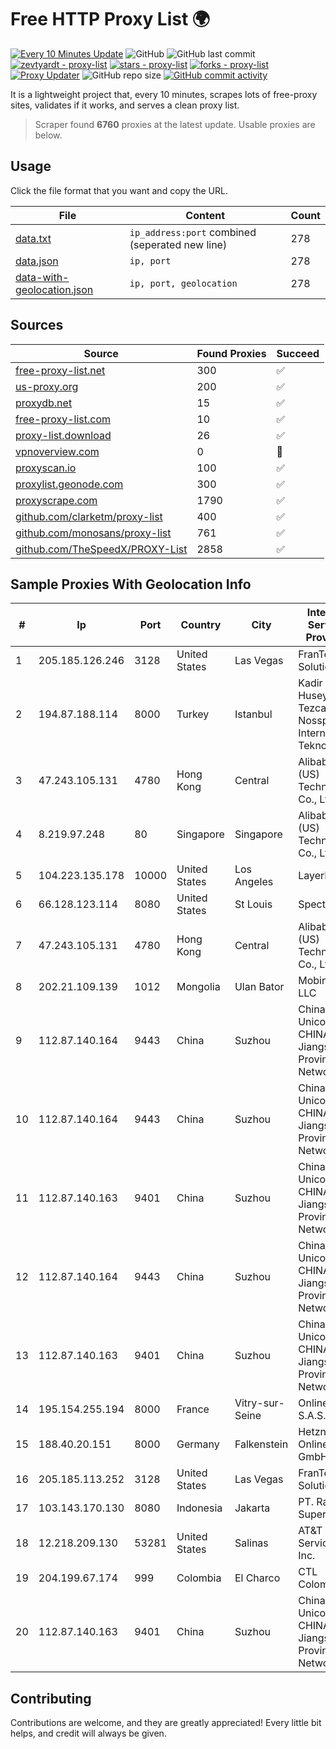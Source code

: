 
# Free HTTP Proxy List 🌍

[![Every 10 Minutes Update](https://github.com/mertguvencli/http-proxy-list/actions/workflows/main.yml/badge.svg?branch=main)](https://github.com/mertguvencli/http-proxy-list/actions/workflows/main.yml)
![GitHub](https://img.shields.io/github/license/mertguvencli/http-proxy-list)
![GitHub last commit](https://img.shields.io/github/last-commit/mertguvencli/http-proxy-list)
[![zevtyardt - proxy-list](https://img.shields.io/static/v1?label=zevtyardt&message=proxy-list&color=blue&logo=github)](https://github.com/zevtyardt/proxy-list "Go to GitHub repo")
[![stars - proxy-list](https://img.shields.io/github/stars/zevtyardt/proxy-list?style=social)](https://github.com/zevtyardt/proxy-list)
[![forks - proxy-list](https://img.shields.io/github/forks/zevtyardt/proxy-list?style=social)](https://github.com/zevtyardt/proxy-list)
[![Proxy Updater](https://github.com/zevtyardt/proxy-list/workflows/Proxy%20Updater/badge.svg)](https://github.com/zevtyardt/proxy-list/actions?query=workflow:"Proxy+Updater")
![GitHub repo size](https://img.shields.io/github/repo-size/zevtyardt/proxy-list)
[![GitHub commit activity](https://img.shields.io/github/commit-activity/m/zevtyardt/proxy-list?logo=commits)](https://github.com/zevtyardt/proxy-list/commits/main)

It is a lightweight project that, every 10 minutes, scrapes lots of free-proxy sites, validates if it works, and serves a clean proxy list.

> Scraper found **6760** proxies at the latest update. Usable proxies are below.

## Usage

Click the file format that you want and copy the URL.

|File|Content|Count|
|----|-------|-----|
|[data.txt](https://raw.githubusercontent.com/mertguvencli/http-proxy-list/main/proxy-list/data.txt)|`ip_address:port` combined (seperated new line)|278|
|[data.json](https://raw.githubusercontent.com/mertguvencli/http-proxy-list/main/proxy-list/data.json)|`ip, port`|278|
|[data-with-geolocation.json](https://raw.githubusercontent.com/mertguvencli/http-proxy-list/main/proxy-list/data-with-geolocation.json)|`ip, port, geolocation`|278|

## Sources

|Source|Found Proxies|Succeed|
|------|-------------|-------|
|[free-proxy-list.net](https://free-proxy-list.net)|300|✅|
|[us-proxy.org](https://www.us-proxy.org)|200|✅|
|[proxydb.net](http://proxydb.net)|15|✅|
|[free-proxy-list.com](https://free-proxy-list.com/?page=&port=&type%5B%5D=http&type%5B%5D=https&up_time=0&search=Search)|10|✅|
|[proxy-list.download](https://www.proxy-list.download/HTTP)|26|✅|
|[vpnoverview.com](https://vpnoverview.com/privacy/anonymous-browsing/free-proxy-servers)|0|🚫|
|[proxyscan.io](https://www.proxyscan.io)|100|✅|
|[proxylist.geonode.com](https://proxylist.geonode.com/api/proxy-list?limit=300&page=1&sort_by=lastChecked&sort_type=desc&protocols=http,https)|300|✅|
|[proxyscrape.com](https://api.proxyscrape.com/v2/?request=displayproxies&protocol=http&timeout=10000&country=all&ssl=all&anonymity=all)|1790|✅|
|[github.com/clarketm/proxy-list](https://raw.githubusercontent.com/clarketm/proxy-list/master/proxy-list-raw.txt)|400|✅|
|[github.com/monosans/proxy-list](https://raw.githubusercontent.com/monosans/proxy-list/main/proxies/http.txt)|761|✅|
|[github.com/TheSpeedX/PROXY-List](https://raw.githubusercontent.com/TheSpeedX/PROXY-List/master/http.txt)|2858|✅|


## Sample Proxies With Geolocation Info

|#|Ip|Port|Country|City|Internet Service Provider|
|-|--|----|-------|----|-------------------------|
|1|205.185.126.246|3128|United States|Las Vegas|FranTech Solutions|
|2|194.87.188.114|8000|Turkey|Istanbul|Kadir Huseyin Tezcan Nosspeed Internet Teknolojileri|
|3|47.243.105.131|4780|Hong Kong|Central|Alibaba (US) Technology Co., Ltd.|
|4|8.219.97.248|80|Singapore|Singapore|Alibaba (US) Technology Co., Ltd.|
|5|104.223.135.178|10000|United States|Los Angeles|LayerHost|
|6|66.128.123.114|8080|United States|St Louis|Spectrum|
|7|47.243.105.131|4780|Hong Kong|Central|Alibaba (US) Technology Co., Ltd.|
|8|202.21.109.139|1012|Mongolia|Ulan Bator|Mobinet LLC|
|9|112.87.140.164|9443|China|Suzhou|China Unicom CHINA169 Jiangsu Province Network|
|10|112.87.140.164|9443|China|Suzhou|China Unicom CHINA169 Jiangsu Province Network|
|11|112.87.140.163|9401|China|Suzhou|China Unicom CHINA169 Jiangsu Province Network|
|12|112.87.140.164|9443|China|Suzhou|China Unicom CHINA169 Jiangsu Province Network|
|13|112.87.140.163|9401|China|Suzhou|China Unicom CHINA169 Jiangsu Province Network|
|14|195.154.255.194|8000|France|Vitry-sur-Seine|Online S.A.S.|
|15|188.40.20.151|8000|Germany|Falkenstein|Hetzner Online GmbH|
|16|205.185.113.252|3128|United States|Las Vegas|FranTech Solutions|
|17|103.143.170.130|8080|Indonesia|Jakarta|PT. Rak Super Ninja|
|18|12.218.209.130|53281|United States|Salinas|AT&T Services, Inc.|
|19|204.199.67.174|999|Colombia|El Charco|CTL Colombia|
|20|112.87.140.163|9401|China|Suzhou|China Unicom CHINA169 Jiangsu Province Network|



## Contributing

Contributions are welcome, and they are greatly appreciated! Every
little bit helps, and credit will always be given.

